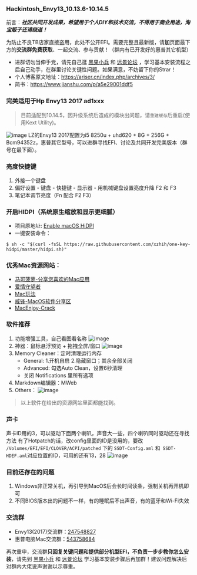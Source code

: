 ### Hackintosh_Envy13_10.13.6-10.14.5
前言：**_社区共同开发成果，希望用于个人DIY和技术交流，不得用于商业用途，淘宝贩子还请绕道！_** 

为防止不良TB店家直接盗用，此处不公开EFI。需要完整且最新版，请**加**页面最下方的**交流群免费获取**、一起交流、参与贡献！（群内有已开发好的惠普其它机型）

* 进群切勿当伸手党，请先自己逛 [黑果小兵](https://blog.daliansky.net/) 和 [远景论坛](http://bbs.pcbeta.com/) ，学习基本安装流程之后自己动手，在群里讨论关键性问题。如果满意，不妨留下你的Strar！
* 个人博客原文地址：https://ariser.cn/index.php/archives/3/
* 简书：https://www.jianshu.com/p/a5e29001ddf5

### 完美适用于Hp Envy13 2017 ad1xxx 
> 目前适配到10.14.5，因升级系统后造成的模块出问题，请`重建缓存`后重启(使用Kext Utility)。

![image](https://github.com/ArisHub/Hackintosh_Envy13_10.13.6-10.14/blob/master/Pictures/QQ20190213-145037%402x.png)
LZ的Envy13 2017配置为i5 8250u + uhd620 + 8G + 256G + Bcm94352z，惠普其它型号，可以进群寻找EFI、讨论及共同开发完美版本（群号在最下面）。

### 亮度快捷键
1. 外接一个键盘
2. 偏好设置 - 键盘 - 快捷键 - 显示器 - 用机械键盘设置亮度升降 F2 和 F3
3. 笔记本调节亮度（Fn 配合 F2 F3）

### 开启HIDPI（系统原生缩放和显示更细腻）
* 项目原地址: [Enable macOS HiDPI](https://github.com/xzhih/one-key-hidpi)
* 一键安装命令：
```
$ sh -c "$(curl -fsSL https://raw.githubusercontent.com/xzhih/one-key-hidpi/master/hidpi.sh)"
```

### 优秀Mac资源网站：
* [马可菠萝-分享您喜欢的Mac应用](https://www.macbl.com/)
* [爱情守望者](https://www.waitsun.com/)
* [Mac玩法](https://www.waerfa.com/)
* [威锋-MacOS软件分享区](https://bbs.feng.com/thread-htm-fid-19.html)
* [MacEnjoy-Crack](https://www.macenjoy.co/)

### 软件推荐
1. 功能增强工具，自己看图看名称
![image](https://github.com/ArisHub/Hackintosh_Envy13_10.13.6-10.14/blob/master/Pictures/QQ20190213-145744%402x.png)
2. 神器：鼠标悬浮预览 + 拖拽全屏/窗口 
![image](https://github.com/ArisHub/Hackintosh_Envy13_10.13.6-10.14/blob/master/Pictures/QQ20190213-150642.png)
3. Memory Cleaner：定时清理运行内存
    * General: 1.开机自启 2.隐藏窗口；其余全部关闭
    * Advanced: 勾选Auto Clean，设置6秒清理
    * 关闭 Notifications 里所有选项
4. Markdown编辑器：MWeb
5. Others：
![image](https://github.com/ArisHub/Hackintosh_Envy13_10.13.6-10.14/blob/master/Pictures/QQ20190213-150401%402x.png)

>以上软件在给出的资源网站里面都能找到。

### 声卡
声卡ID用的3，可以驱动下面两个喇叭，声音大一些，四个喇叭同时驱动还在寻找方法
有了Hotpatch的话，改config里面的ID是没用的，要改 ```/Volumes/EFI/EFI/CLOVER/ACPI/patched``` 下的 ```SSDT-Config.aml``` 和```
SSDT-HDEF.aml```对应位置的ID，可用的还有13，28
![image](https://github.com/ArisHub/Hackintosh_Envy13_10.13.6/blob/master/Pictures/QQ20180919-235329@2x.png)

### 目前还存在的问题
1. Windows非正常关机，再引导到MacOS后会长时间读条，强制关机再开机即可
2. 不同BIOS版本出的问题不一样，有的睡眠后不出声音，有的蓝牙和Wi-Fi失效

### 交流群
* Envy13(2017)交流群：[247548827](https://jq.qq.com/?_wv=1027&k=5DaEwE0)
* 惠普电脑Mac交流群：[543758684](https://jq.qq.com/?_wv=1027&k=5lZnwck)

再次重申，交流群**只回复关键问题和提供部分机型EFI，不负责一步步教你怎么安装**，请先到 [黑果小兵](https://blog.daliansky.net/) 和 [远景论坛](http://bbs.pcbeta.com/) 学习基本安装步骤后再加群！建议问题解决后对群内大佬说声谢谢以示尊重。
